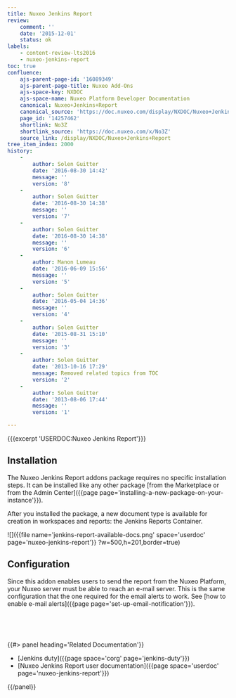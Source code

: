 ```yaml
---
title: Nuxeo Jenkins Report
review:
    comment: ''
    date: '2015-12-01'
    status: ok
labels:
    - content-review-lts2016
    - nuxeo-jenkins-report
toc: true
confluence:
    ajs-parent-page-id: '16089349'
    ajs-parent-page-title: Nuxeo Add-Ons
    ajs-space-key: NXDOC
    ajs-space-name: Nuxeo Platform Developer Documentation
    canonical: Nuxeo+Jenkins+Report
    canonical_source: 'https://doc.nuxeo.com/display/NXDOC/Nuxeo+Jenkins+Report'
    page_id: '14257462'
    shortlink: No3Z
    shortlink_source: 'https://doc.nuxeo.com/x/No3Z'
    source_link: /display/NXDOC/Nuxeo+Jenkins+Report
tree_item_index: 2000
history:
    -
        author: Solen Guitter
        date: '2016-08-30 14:42'
        message: ''
        version: '8'
    -
        author: Solen Guitter
        date: '2016-08-30 14:38'
        message: ''
        version: '7'
    -
        author: Solen Guitter
        date: '2016-08-30 14:38'
        message: ''
        version: '6'
    -
        author: Manon Lumeau
        date: '2016-06-09 15:56'
        message: ''
        version: '5'
    -
        author: Solen Guitter
        date: '2016-05-04 14:36'
        message: ''
        version: '4'
    -
        author: Solen Guitter
        date: '2015-08-31 15:10'
        message: ''
        version: '3'
    -
        author: Solen Guitter
        date: '2013-10-16 17:29'
        message: Removed related topics from TOC
        version: '2'
    -
        author: Solen Guitter
        date: '2013-08-06 17:44'
        message: ''
        version: '1'

---
```

{{{excerpt 'USERDOC:Nuxeo Jenkins Report'}}}

## Installation

The Nuxeo Jenkins Report addons package requires no specific installation steps. It can be installed like any other package [from the Marketplace or from the Admin Center]({{page page='installing-a-new-package-on-your-instance'}}).

After you installed the package, a new document type is available for creation in workspaces and reports: the Jenkins Reports Container.

![]({{file name='jenkins-report-available-docs.png' space='userdoc' page='nuxeo-jenkins-report'}} ?w=500,h=201,border=true)

## Configuration

Since this addon enables users to send the report from the Nuxeo Platform, your Nuxeo server must be able to reach an e-mail server. This is the same configuration that the one required for the email alerts to work. See [how to enable e-mail alerts]({{page page='set-up-email-notification'}}).

&nbsp;

&nbsp;

<div class="row" data-equalizer data-equalize-on="medium"><div class="column medium-6">{{#> panel heading='Related Documentation'}}

- [Jenkins duty]({{page space='corg' page='jenkins-duty'}})
- [Nuxeo Jenkins Report user documentation]({{page space='userdoc' page='nuxeo-jenkins-report'}})

{{/panel}}</div><div class="column medium-6">

&nbsp;

</div></div>
